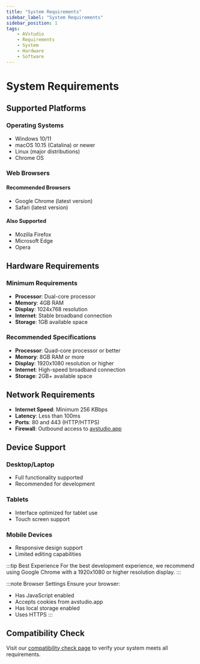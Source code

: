 ```yaml
---
title: "System Requirements"
sidebar_label: "System Requirements"
sidebar_position: 1
tags:
    - AVstudio
    - Requirements
    - System
    - Hardware
    - Software
---
```


# System Requirements

## Supported Platforms

### Operating Systems
- Windows 10/11
- macOS 10.15 (Catalina) or newer
- Linux (major distributions)
- Chrome OS

### Web Browsers
#### Recommended Browsers
- Google Chrome (latest version)
- Safari (latest version)

#### Also Supported
- Mozilla Firefox
- Microsoft Edge
- Opera

## Hardware Requirements

### Minimum Requirements
- **Processor**: Dual-core processor
- **Memory**: 4GB RAM
- **Display**: 1024x768 resolution
- **Internet**: Stable broadband connection
- **Storage**: 1GB available space

### Recommended Specifications
- **Processor**: Quad-core processor or better
- **Memory**: 8GB RAM or more
- **Display**: 1920x1080 resolution or higher
- **Internet**: High-speed broadband connection
- **Storage**: 2GB+ available space

## Network Requirements

- **Internet Speed**: Minimum 256 KBbps
- **Latency**: Less than 100ms
- **Ports**: 80 and 443 (HTTP/HTTPS)
- **Firewall**: Outbound access to [avstudio.app](https://avstudio.app)

## Device Support

### Desktop/Laptop
- Full functionality supported
- Recommended for development

### Tablets
- Interface optimized for tablet use
- Touch screen support

### Mobile Devices
- Responsive design support
- Limited editing capabilities

:::tip Best Experience
For the best development experience, we recommend using Google Chrome with a 1920x1080 or higher resolution display.
:::

:::note Browser Settings
Ensure your browser:
- Has JavaScript enabled
- Accepts cookies from avstudio.app
- Has local storage enabled
- Uses HTTPS
:::

## Compatibility Check

Visit our [compatibility check page](https://avstudio.app/) to verify your system meets all requirements.